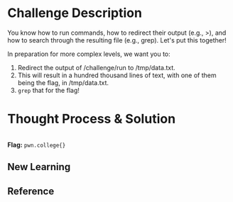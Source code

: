 # Challenge Description
You know how to run commands, how to redirect their output (e.g., >), and how to search through the resulting file (e.g., grep). Let's put this together!

In preparation for more complex levels, we want you to:

  1. Redirect the output of /challenge/run to /tmp/data.txt.
  2. This will result in a hundred thousand lines of text, with one of them being the flag, in /tmp/data.txt.
  3. ```grep``` that for the flag!
# Thought Process & Solution

```bash

```
**Flag:** `pwn.college{}`
## New Learning
## Reference
